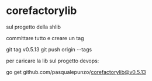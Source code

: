 # corefactorylib

sul progetto della shlib

committare tutto e creare un tag

git tag v0.5.13
git push origin --tags

per caricare la lib sul progetto devops:

go get github.com/pasqualepunzo/corefactorylib@v0.5.13
